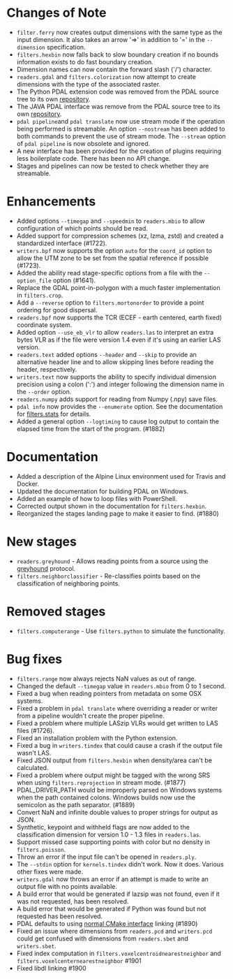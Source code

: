 # Changes of Note

- `filter.ferry` now creates output dimensions with the same type as the input dimension. It also takes an arrow '=>' in addition to '=' in the `--dimension` specification.
- `filters.hexbin` now falls back to slow boundary creation if no bounds information exists to do fast boundary creation.
- Dimension names can now contain the forward slash ('/') character.
- `readers.gdal` and `filters.colorization` now attempt to create dimensions with the type of the associated raster.
- The Python PDAL extension code was removed from the PDAL source tree to its own [repository](https://github.com/PDAL/python).
- The JAVA PDAL interface was remove from the PDAL source tree to its own [repository](https://github.com/PDAL/java).
- `pdal pipeline`and `pdal translate` now use stream mode if the operation being performed is streamable.  An option `--nostream` has been added to both commands to prevent the use of stream mode.  The `--stream` option of `pdal pipeline` is now obsolete and ignored.
- A new interface has been provided for the creation of plugins requiring less boilerplate code. There has been no API change.
- Stages and pipelines can now be tested to check whether they are streamable.

# Enhancements

- Added options `--timegap` and `--speedmin` to `readers.mbio` to allow configuration of which points should be read.
- Added support for compression schemes (xz, lzma, zstd) and created a standardized interface (#1722).
- `writers.bpf` now supports the option `auto` for the `coord_id` option to allow the UTM zone to be set from the spatial reference if possible (#1723).
- Added the ability read stage-specific options from a file with the `--option_file` option (#1641).
- Replace the GDAL point-in-polygon with a much faster implementation in `filters.crop`.
- Add a `--reverse` option to `filters.mortonorder` to provide a point ordering for good dispersal.
- `readers.bpf` now supports the TCR (ECEF - earth centered, earth fixed) coordinate system.
- Added option `--use_eb_vlr` to allow `readers.las` to interpret an extra bytes VLR as if the file were version 1.4 even if it's using an earlier LAS version.
- `readers.text` added options `--header` and `--skip` to provide an alternative header line and to allow skipping lines before reading the header, respectively.
- `writers.text` now supports the ability to specify individual dimension precision using a colon (':') and integer following the dimension name in the `--order` option.
- `readers.numpy` adds support for reading from Numpy (.npy) save files.
- `pdal info` now provides the `--enumerate` option.  See the documentation for [filters.stats](https://pdal.io/stages/filters.stats.html) for details.
- Added a general option `--logtiming` to cause log output to contain the elapsed time from the start of the program. (#1882)

# Documentation

- Added a description of the Alpine Linux environment used for Travis and Docker.
- Updated the documentation for building PDAL on Windows.
- Added an example of how to loop files with PowerShell.
- Corrected output shown in the documentation for `filters.hexbin`.
- Reorganized the stages landing page to make it easier to find. (#1880)

# New stages

- `readers.greyhound` - Allows reading points from a source using the [greyhound](https://github.com/hobu/greyhound) protocol.
- `filters.neighborclassifier` - Re-classifies points based on the classification of neighboring points.

# Removed stages

- `filters.computerange` - Use `filters.python` to simulate the functionality.

# Bug fixes

- `filters.range` now always rejects NaN values as out of range.
- Changed the default `--timegap` value in `readers.mbio` from 0 to 1 second.
- Fixed a bug when reading pointers from metadata on some OSX systems.
- Fixed a problem in `pdal translate` where overriding a reader or writer from a pipeline wouldn't create the proper pipeline.
- Fixed a problem where multiple LASzip VLRs would get written to LAS files (#1726).
- Fixed an installation problem with the Python extension.
- Fixed a bug in `writers.tindex` that could cause a crash if the output file wasn't LAS.
- Fixed JSON output from `filters.hexbin` when density/area can't be calculated.
- Fixed a problem where output might be tagged with the wrong SRS when using `filters.reprojection` in stream mode. (#1877)
- PDAL_DRIVER_PATH would be improperly parsed on Windows systems when the path contained colons. Windows builds now use the semicolon as the path separator. (#1889)
- Convert NaN and infinite double values to proper strings for output as JSON.
- Synthetic, keypoint and withheld flags are now added to the classification dimension for version 1.0 - 1.3 files in `readers.las`.
- Support missed case supporting points with color but no density in `filters.poisson`.
- Throw an error if the input file can't be opened in `readers.ply`.
- The `--stdin` option for `kernels.tindex` didn't work. Now it does. Various other fixes were made.
- `writers.gdal` now throws an error if an attempt is made to write an output file with no points available.
- A build error that would be generated if lazsip was not found, even if it was not requested, has been resolved.
- A build error that would be generated if Python was found but not requested has been resolved.
- PDAL defaults to using [normal CMake interface](https://cmake.org/cmake/help/v3.11/policy/CMP0022.html) linking (#1890)
- Fixed an issue where dimensions from `readers.pcd` and `writers.pcd` could get confused with dimensions from `readers.sbet` and `writers.sbet`.
- Fixed index computation in `filters.voxelcentroidnearestneighbor` and `filters.voxelcenternearestneighbor` #1901
- Fixed libdl linking #1900


